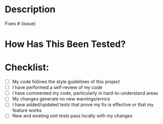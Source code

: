 # Description

<!---
Please include a summary of the changes and the related issue.
Please also include relevant motivation and context.
--->

Fixes # (issue)

# How Has This Been Tested?

<!---
Please describe the tests that you ran to verify your changes.
Provide instructions so we can reproduce.
Please also list any relevant details for your test configuration.
--->

# Checklist:

-   [ ] My code follows the style guidelines of this project
-   [ ] I have performed a self-review of my code
-   [ ] I have commented my code, particularly in hard-to-understand areas
-   [ ] My changes generate no new warnings/errors
-   [ ] I have added/updated tests that prove my fix is effective or that my feature works
-   [ ] New and existing unit tests pass locally with my changes
